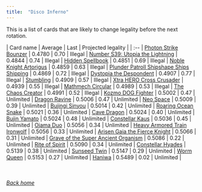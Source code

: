 ```yaml
---
title:  "Disco Inferno"
---
```


This is a list of cards that are likely to change legality before the next rotation.

| Card name | Average | Last | Projected legality |
| :-- |
[Photon Strike Bounzer](https://db.ygoprodeck.com/card/?search=Photon%20Strike%20Bounzer) | 0.4780 | 0.70 | Illegal |
[Number S39: Utopia the Lightning](https://db.ygoprodeck.com/card/?search=Number%20S39:%20Utopia%20the%20Lightning) | 0.4844 | 0.74 | Illegal |
[Hidden Spellbook](https://db.ygoprodeck.com/card/?search=Hidden%20Spellbook) | 0.4851 | 0.69 | Illegal |
[Noble Knight Artorigus](https://db.ygoprodeck.com/card/?search=Noble%20Knight%20Artorigus) | 0.4859 | 0.63 | Illegal |
[Plunder Patroll Shipshape Ships Shipping](https://db.ygoprodeck.com/card/?search=Plunder%20Patroll%20Shipshape%20Ships%20Shipping) | 0.4869 | 0.72 | Illegal |
[Dystopia the Despondent](https://db.ygoprodeck.com/card/?search=Dystopia%20the%20Despondent) | 0.4907 | 0.77 | Illegal |
[Stumbling](https://db.ygoprodeck.com/card/?search=Stumbling) | 0.4909 | 0.57 | Illegal |
[Xtra HERO Cross Crusader](https://db.ygoprodeck.com/card/?search=Xtra%20HERO%20Cross%20Crusader) | 0.4939 | 0.55 | Illegal |
[Mathmech Circular](https://db.ygoprodeck.com/card/?search=Mathmech%20Circular) | 0.4989 | 0.53 | Illegal |
[The Chaos Creator](https://db.ygoprodeck.com/card/?search=The%20Chaos%20Creator) | 0.4991 | 0.52 | Illegal |
[Kozmo DOG Fighter](https://db.ygoprodeck.com/card/?search=Kozmo%20DOG%20Fighter) | 0.5002 | 0.47 | Unlimited |
[Dragon Ravine](https://db.ygoprodeck.com/card/?search=Dragon%20Ravine) | 0.5006 | 0.47 | Unlimited |
[Neo Space](https://db.ygoprodeck.com/card/?search=Neo%20Space) | 0.5009 | 0.39 | Unlimited |
[Bujingi Sinyou](https://db.ygoprodeck.com/card/?search=Bujingi%20Sinyou) | 0.5014 | 0.42 | Unlimited |
[Roaring Ocean Snake](https://db.ygoprodeck.com/card/?search=Roaring%20Ocean%20Snake) | 0.5021 | 0.36 | Unlimited |
[Cave Dragon](https://db.ygoprodeck.com/card/?search=Cave%20Dragon) | 0.5024 | 0.40 | Unlimited |
[Bujin Yamato](https://db.ygoprodeck.com/card/?search=Bujin%20Yamato) | 0.5024 | 0.48 | Unlimited |
[Constellar Kaus](https://db.ygoprodeck.com/card/?search=Constellar%20Kaus) | 0.5036 | 0.45 | Unlimited |
[Ojama Duo](https://db.ygoprodeck.com/card/?search=Ojama%20Duo) | 0.5056 | 0.34 | Unlimited |
[Heavy Armored Train Ironwolf](https://db.ygoprodeck.com/card/?search=Heavy%20Armored%20Train%20Ironwolf) | 0.5056 | 0.33 | Unlimited |
[Arisen Gaia the Fierce Knight](https://db.ygoprodeck.com/card/?search=Arisen%20Gaia%20the%20Fierce%20Knight) | 0.5066 | 0.31 | Unlimited |
[Grave of the Super Ancient Organism](https://db.ygoprodeck.com/card/?search=Grave%20of%20the%20Super%20Ancient%20Organism) | 0.5086 | 0.22 | Unlimited |
[Rite of Spirit](https://db.ygoprodeck.com/card/?search=Rite%20of%20Spirit) | 0.5090 | 0.34 | Unlimited |
[Constellar Hyades](https://db.ygoprodeck.com/card/?search=Constellar%20Hyades) | 0.5139 | 0.38 | Unlimited |
[Sunseed Twin](https://db.ygoprodeck.com/card/?search=Sunseed%20Twin) | 0.5147 | 0.29 | Unlimited |
[Worm Queen](https://db.ygoprodeck.com/card/?search=Worm%20Queen) | 0.5153 | 0.27 | Unlimited |
[Haniwa](https://db.ygoprodeck.com/card/?search=Haniwa) | 0.5489 | 0.02 | Unlimited |

<br>

###### [Back home](index)